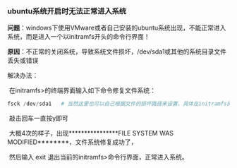### ubuntu系统开启时无法正常进入系统

**问题**：windows下使用VMware或者自己安装的ubuntu系统出现，不能正常进入系统，而是进入一个以initramfs开头的命令行界面！

**原因**：不正常的关闭系统，导致系统文件损坏，/dev/sda1或其他的系统目录文件丢失或错误

解决办法：

​       在initramfs>的终端界面输入如下命令修复文件系统：

```python
fsck /dev/sda1   # 当然这里也可以自己根据文件的损坏路径来设置，具体在initramfs的错误信息会显示
```

​      敲击回车一直按y即可

​     大概4次的样子，出现****************FILE SYSTEM WAS MODIFIED********，文件系统修复成功了，

​     然后输入 exit 退出当前的initramfs>命令行界面，正常进入系统。

